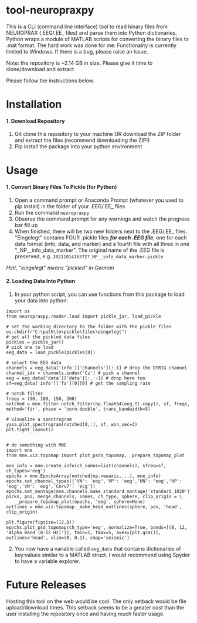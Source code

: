 # tool-neuropraxpy
This is a CLI (command line interface) tool to read binary files from NEUROPRAX (.EEG/.EE_ files) and parse them into Python dictionaries. Python wraps a module of MATLAB scripts for converting the binary files to .mat format. The hard work was done for me. Functionality is currently limited to Windows. If there is a bug, please raise an Issue.

Note: the repository is ~2.14 GB in size. Please give it time to clone/download and extract.

Please follow the instructions below.

# Installation

#### 1. Download Repository ####

1) Git clone this repository to your machine OR download the ZIP folder and extract the files (recommend downloading the ZIP!)
2) Pip install the package into your python environment

# Usage

#### 1. Convert Binary Files To Pickle (for Python) ####

1) Open a command prompt or Anaconda Prompt (whatever you used to pip install) in the folder of your .EEG/.EE_ files
2) Run the command `neuropraxpy`
3) Observe the command prompt for any warnings and watch the progress bar fill up
4) When finished, there will be two new folders next to the .EEG/.EE_ files. "Eingelegt" contains FOUR .pickle files ***for each .EEG file***, one for each data format (info, data, and marker) and a fourth file with all three in one "_NP__info_data_marker". The original name of the .EEG file is preserved, e.g. `20211014163727_NP__info_data_marker.pickle`

*Hint, "eingelegt" means "pickled" in German*

#### 2. Loading Data Into Python ####

1) In your python script, you can use functions from this package to load your data into python:
```
import os
from neuropraxpy.reader.load import pickle_jar, load_pickle

# set the working directory to the folder with the pickle files
os.chdir(r"C:\path\to\pickle\files\eingelegt")
# get all the pickled data files
pickles = pickle_jar()
# pick one to load
eeg_data = load_pickle(pickles[0])

# select the EEG data
channels = eeg_data['info']['channels'][:-1] # drop the DTRIG channel
channel_idx = channels.index('Cz') # pick a channel
eeg = eeg_data['data']['data'][:,:-1] # drop here too
sf=eeg_data['info']['fa'][0][0] # get the sampling rate

# notch filter
freqs = (50, 100, 150, 200)
notched = mne.filter.notch_filter(np.float64(eeg.T).copy(), sf, freqs, method='fir', phase = 'zero-double', trans_bandwidth=5)

# visualize a spectrogram
yasa.plot_spectrogram(notched[0,:], sf, win_sec=3)
plt.tight_layout()


# do something with MNE
import mne
from mne.viz.topomap import plot_psds_topomap, _prepare_topomap_plot

mne_info = mne.create_info(ch_names=list(channels), sfreq=sf, ch_types='eeg')
epochs = mne.EpochsArray(notched[np.newaxis,...], mne_info)
epochs.set_channel_types({'VN': 'eog','VP': 'eog','HN': 'eog','HP': 'eog','VN': 'eog','Cerv7': 'ecg'})
epochs.set_montage(mne.channels.make_standard_montage('standard_1020'))
picks, pos, merge_channels, names, ch_type, sphere, clip_origin = \
    _prepare_topomap_plot(epochs, 'eeg', sphere=None)
outlines = mne.viz.topomap._make_head_outlines(sphere, pos, 'head', clip_origin)

plt.figure(figsize=(12,8))
epochs.plot_psd_topomap(ch_type='eeg', normalize=True, bands=[(8, 12, 'Alpha Band (8-12 Hz)')], tmin=1, tmax=5, axes=[plt.gca()], outlines='head', vlim=(0, 0.1), cmap='seismic')
```

2) You now have a variable called `eeg_data` that contains dictionaries of key:values similar to a MATLAB struct. I would recommend using Spyder to have a variable explorer.

# Future Releases
Hosting this tool on the web would be cool. The only setback would be file upload/download times. This setback seems to be a greater cost than the user installing the repository once and having much faster usage.

